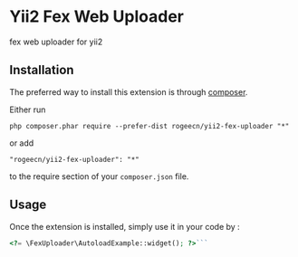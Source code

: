 Yii2 Fex Web Uploader
=====================
fex web uploader for yii2

Installation
------------

The preferred way to install this extension is through [composer](http://getcomposer.org/download/).

Either run

```
php composer.phar require --prefer-dist rogeecn/yii2-fex-uploader "*"
```

or add

```
"rogeecn/yii2-fex-uploader": "*"
```

to the require section of your `composer.json` file.


Usage
-----

Once the extension is installed, simply use it in your code by  :

```php
<?= \FexUploader\AutoloadExample::widget(); ?>```